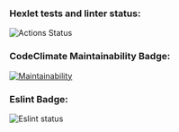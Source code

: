### Hexlet tests and linter status:
![Actions Status](https://github.com/alexxanderlee/frontend-project-lvl1/workflows/hexlet-check/badge.svg)

### CodeClimate Maintainability Badge:
[![Maintainability](https://api.codeclimate.com/v1/badges/bfcf6209ed1a6e7a919b/maintainability)](https://codeclimate.com/github/alexxanderlee/frontend-project-lvl1/maintainability)

### Eslint Badge:
![Eslint status](https://github.com/alexxanderlee/frontend-project-lvl1/workflows/eslint/badge.svg)